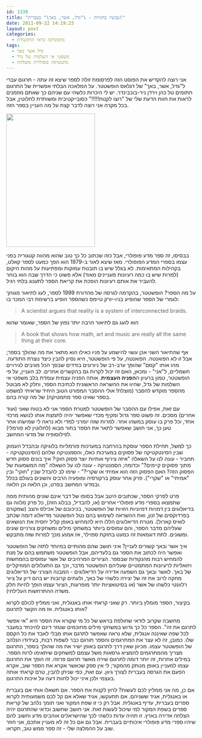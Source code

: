 ```yaml
---
id: 1338
title: "עכשיו בחנויות - \"גדל, אשר, באך\" בעברית!"
date: 2011-09-22 14:19:23
layout: post
categories: 
  - מתמטיקה בראי התקשורת
tags: 
  - גדל אשר באך
  - משפטי אי השלמות של גדל
  - מתמטיקה פופולרית מוצלחת
---
```

אני רוצה להקדיש את הפוסט הזה לפרסומת זולה לספר שיצא זה עתה - תרגום עברי ל"גדל, אשר, באך" של דגלאס הופשטטר. על המלאכה הבלתי אפשרית של התרגום חתומים טל כהן וירדן ניר-בוכבינדר. יש לי היכרות כלשהי עם שניהם כך שאתם מוזמנים לראות את חוות הדעת שלי של "רוצו לקנות!!!!!" כסובייקטיבית ומשוחדת לחלוטין, אבל בכל מקרה אני רוצה לדבר קצת על מה העניין בספר הזה.

<img class="alignnone" title="גדל אשר באך" src="http://www.haayal.co.il/images/3374-1.jpg" alt="" width="235" height="354" />

בבסיסו, זה ספר מדע פופולרי, אבל כזה שכתוב כל כך טוב שהוא מהווה קטגוריה בפני עצמו בספרי המדע הפופולרי. מאז שיצא לאור ב-1979 הוא הפך כמעט לספר קאלט, בקהילות המתאימות. לא בגלל שיש בו תובנות עמוקות ומפתיעות על מהות היקום (למרות שיש בו כמה רעיונות מעניינים מאוד) אלא פשוט כי הדרך שבה הוא בוחר להעביר את אותם רעיונות הופכת את קריאת הספר לתענוג בלתי רגיל.

על מה הספר? הופשטטר, בהקדמה לגרסה של מהדורת 1999 לספר, לעג לתיאור מגוחך לגמרי של הספר שהופיע בניו-יורק טיימס כשהספר הופיע ברשימת רבי המכר בו:
<blockquote>
<p dir="ltr">A scientist argues that reality is a system of interconnected braids.</p>
</blockquote>
הוא לועג גם לתיאור הרבה יותר נפוץ של הספר, שאומר שהוא
<blockquote>
<p dir="ltr">A book that shows how math, art and music are really all the same thing at their core.</p>
</blockquote>
אף שהתיאור השני אכן עשוי להישמע על פניו כאילו הוא מתאר את מה שהולך בספר; אבל זו לא הפואנטה. הפואנטה, על פי הופשטטר, היא נסיון להבין כיצד נוצרת התודעה. מהו אותו "קסם" שהופך ערב-רב של ניורונים בודדים שבסך הכל מגיבים לגירויים חשמליים, ל"אני" - ומכאן, האם זה יכול לקרות גם בהקשרים אחרים. לב העניין, על פי הופשטטר, טמון ברעיון ה<strong>הפניה העצמית</strong>. אותה הפניה עצמית עומדת בלב משפטי אי השלמות של גדל, שהיוו את ההשראה הראשונית לכתיבת הספר, וחלק לא מבוטל מהספר מוקדש להסבר (מוצלח! אולי ההסבר המפורט הטוב היחיד שראיתי למשפט בספר שאינו ספר מתמטיקה) של מה קורה בהם.

עם זאת, אפילו עם ההסבר של הופשטטר למטרת הספר אני לא בטוח שאני (ועוד אחרים) מסכים. זה פשוט ספר גדול ומקיף מכדי שאפשר יהיה לתמצת אותו לנושא מרכזי אחד, וכל פרק בו עוסק במשהו אחר. למרות שזה יומרני למדי ולא נראה לי שמישהו אחר טען כך, אני חושב שאפשר לתאר את הספר בתור מבוא (לחלוטין לא פורמלי) לפילוסופיה של מדעי המחשב.

כך למשל, תחילת הספר עוסקת בהרחבה במערכות פורמליות בלוגיקה ובהבדל העמוק שבין הסינטקטיקה של פסוקים במערכות כאלו, והסמנטיקה שלהם (הסינטקטיקה - תחביר - עונה לנו על השאלה "איזה צירוף אותיות יוצר פסוק חוקי? איך בונים פסוק חדש מתוך פסוקים קיימים?" וכדומה; הסמנטיקה - עונה לנו על השאלה "מה המשמעות של הפסוק הזה? האם הפסוק הזה הוא אמיתי או שקרי?" - שימו לב להבדל שבין "חוקי" ובין "אמיתי" או "שקרי"). פרק אחר עוסק ברקורסיה ומופעיה הרבים והשונים בעולם בכלל ובמדעי המחשב בפרט, וכן הלאה וכן הלאה.

פרט לפרקי הספר, שכתובים היטב אבל בסופו של דבר אינם שונים מהותית ממה שתמצאו בספרי מדע פופולרי אחרים (או, להבדיל, בבלוג הזה), כל פרק מלווה גם בדיאלוגים בין דמויות דמיוניות הזויות של הופשטטר, בכיכובם של אכילס והצב (שמקורם בפרדוקסים של זנון, ואת ההשראה לשימוש בהם נטל הופשטטר מדיאלוג דומה שכתב לואיס קארול). מטרת הדיאלוגים הללו היא להמחיש באופן קליל יחסית את הנושאים שעליהם מדבר הספר, והם עמוסים ביותר במשחקי מילים ומשחקים צורניים שונים ומשונים. לתת דוגמאות זה כמעט בחזקת ספוילר, אז אמנע מכך למרות שזה מתבקש.

איך אשר ובאך קשורים לעניין? איני חושב שהם מהותיים במיוחד לתזה של הופשטטר ואפשר היה לכתוב את הספר גם בלעדיהם, אבל הופשטטר משתמש בהם על מנת להמחיש רבות מהנקודות שבספר. הציורים המרהיבים של אשר עמוסים בהמחשות ויזואליות לרעיונות המתמטיים שעליהם הופשטטר מדבר, וכך גם התעלולים המוזיקליים של באך. לאשר ובאך גם השפעה אדירה על הדיאלוגים - המבנה הצורני של הדיאלוגים מחקה לרוב את זה של יצירה כלשהי של באך, ולעתים קרובות יש בהם דיון על ציור רלוונטי כלשהו של אשר (או בסיטואציות יותר מופרעות, הציור עצמו הופך להיות חלק משדה ההתרחשות העלילתי).

בקיצור, הספר מומלץ ביותר. רק שאני קראתי אותו באנגלית, ואני ממליץ לכולם לקרוא אותו באנגלית. אז מה הקשר לתרגום?

מחשבה שקרוב לודאי שחולפת בראש של כל מי שקורא את הספר היא "אי אפשר לתרגם את זה". הספר כל כך גדוש במשחקי מילים מחוכמים שנגזר דינם להיכחד במעבר לכל שפה שאיננה אנגלית, שלא נראה שאפשר לתרגם אותו מבלי לאבד את כל הקסם שלו. כמובן, זה לא עצר את המתרגמים והספר תורגם כבר לשפות רבות, בעידודו הנלהב של הופשטטר עצמו. מכיוון שאין דרך לתרגם באופן ישיר את מה שהולך בספר, התרגום מצריך מהמתרגמים להמציא גרסאות משל עצמם למשחקים שיתאימו לרוח הספר. במילים אחרות, זה יותר דומה לתרגום שירה מאשר תרגום פרוזה. זה הופך את התרגום עצמו למעניין באופן מנותק מהמקור; לי אין ספק שכאשר אקרא את הספר שוב, אקרא הפעם את הגרסה בעברית לצורך גיוון. עם זאת, כפי שניתן להבין, טרם קראתי אותה בעצמי ולכן איני יכול לחוות דעה על איכות התרגום.

אם כן, מה אני ממליץ לכם לעשות? לרוץ לקנות את הספר. אם תשאלו אותי אם בעברית או באנגלית, אגיד ששניהם. אם תתעקשו, אגיד שאלא אם קל לכם משמעותית לקרוא ספרים בעברית, עדיף באנגלית. אבל רק כי זו שפת המקור ואני תומך נלהב של קריאת ספרים בשפת המקור למי שיכול לעשות זאת. אני חושב שחשוב וכדאי שהתרגום יהיה הצלחה אדירה בארץ. זו תהיה עדות כלשהי לכך שהישראלים אוהבים מדע וחשוב להם שיהיו ספרי מדע פופולרי איכותיים בעברית. אבל גם אם כל זה לא מעניין אתכם, אני חוזר שוב על ההמלצה שלי - זה ספר ממש טוב, תקראו.
